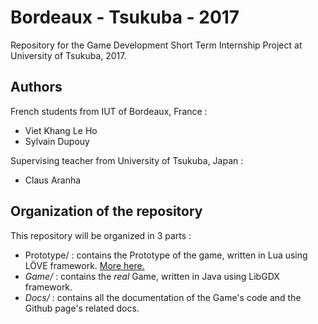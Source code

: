 # Bordeaux - Tsukuba - 2017
Repository for the Game Development Short Term Internship Project at University of Tsukuba, 2017.

## Authors
French students from IUT of Bordeaux, France :
* Viet Khang Le Ho
* Sylvain Dupouy

Supervising teacher from University of Tsukuba, Japan :
* Claus Aranha

## Organization of the repository
This repository will be organized in 3 parts :
* Prototype/ : contains the Prototype of the game, written in Lua using LÖVE framework. [More here.](https://caranha.github.io/BordeauxTsukuba2017/Docs/Prototype/index.html)
* _Game/_ : contains the _real_ Game, written in Java using LibGDX framework.  
* _Docs/_ : contains all the documentation of the Game's code and the Github page's related docs.

